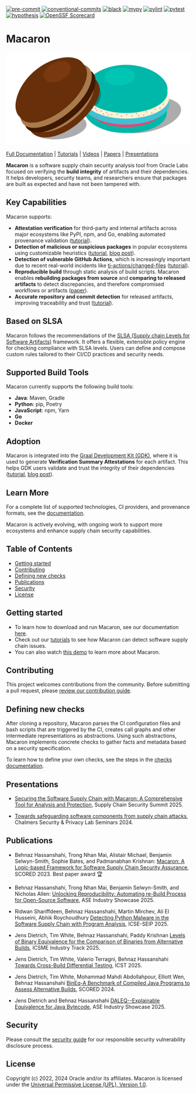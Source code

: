 [![pre-commit](https://img.shields.io/badge/pre--commit-enabled-yellow?logo=pre-commit&logoColor=white)](https://github.com/pre-commit/pre-commit) [![conventional-commits](https://img.shields.io/badge/conventional%20commits-1.0.0-yellow)](https://www.conventionalcommits.org/en/v1.0.0/) [![black](https://img.shields.io/badge/code%20style-black-000000)](https://github.com/psf/black) [![mypy](https://img.shields.io/badge/mypy-checked-brightgreen)](http://mypy-lang.org/) [![pylint](https://img.shields.io/badge/pylint-required%2010.0-brightgreen)](http://pylint.org/) [![pytest](https://img.shields.io/badge/pytest-enabled-brightgreen)](https://github.com/pytest-dev/pytest) [![hypothesis](https://img.shields.io/badge/hypothesis-tested-brightgreen.svg)](https://hypothesis.readthedocs.io/) [![OpenSSF Scorecard](https://api.securityscorecards.dev/projects/github.com/oracle/macaron/badge)](https://github.com/ossf/scorecard)

# Macaron

![Macaron](./docs/source/assets/macaron.svg)

[Full Documentation](https://oracle.github.io/macaron/index.html) | [Tutorials](https://oracle.github.io/macaron/pages/tutorials/index.html) | [Videos](https://www.youtube.com/watch?v=ebo0kGKP6bw) | [Papers](#publications) | [Presentations](#presentations)


**Macaron** is a software supply chain security analysis tool from Oracle Labs focused on verifying the **build integrity** of artifacts and their dependencies. It helps developers, security teams, and researchers ensure that packages are built as expected and have not been tampered with.

## Key Capabilities

Macaron supports:
- **Attestation verification** for third-party and internal artifacts across major ecosystems like PyPI, npm, and Go, enabling automated provenance validation ([tutorial](https://oracle.github.io/macaron/pages/tutorials/npm_provenance.html)).
- **Detection of malicious or suspicious packages** in popular ecosystems using customizable heuristics ([tutorial](https://oracle.github.io/macaron/pages/tutorials/detect_malicious_package.html), [blog post](https://blogs.oracle.com/developers/post/detecting-malicious-behavior-in-software-supply-chain-part-1)).
- **Detection of vulnerable GitHub Actions**, which is increasingly important due to recent real-world incidents like [tj-actions/changed-files](https://www.cve.org/CVERecord?id=CVE-2025-30066) ([tutorial](https://oracle.github.io/macaron/pages/tutorials/detect_vulnerable_github_actions.html)).
- **Reproducible build** through static analysis of build scripts. Macaron enables **rebuilding packages from source** and **comparing to released artifacts** to detect discrepancies, and therefore compromised workflows or artifacts ([paper](https://arxiv.org/pdf/2410.08427)).
- **Accurate repository and commit detection** for released artifacts, improving traceability and trust ([tutorial](https://oracle.github.io/macaron/pages/tutorials/source_finder.html)).

## Based on SLSA

Macaron follows the recommendations of the [SLSA (Supply chain Levels for Software Artifacts)](https://slsa.dev) framework. It offers a flexible, extensible policy engine for checking compliance with SLSA levels. Users can define and compose custom rules tailored to their CI/CD practices and security needs.

## Supported Build Tools

Macaron currently supports the following build tools:
- **Java**: Maven, Gradle  
- **Python**: pip, Poetry  
- **JavaScript**: npm, Yarn  
- **Go**
- **Docker**

## Adoption

Macaron is integrated into the [Graal Development Kit (GDK)](https://graal.cloud/gdk/), where it is used to generate **Verification Summary Attestations** for each artifact. This helps GDK users validate and trust the integrity of their dependencies ([tutorial](https://oracle.github.io/macaron/pages/tutorials/use_verification_summary_attestation.html), [blog post](https://blogs.oracle.com/java/post/announcing-graal-development-kit-for-micronaut-460)).

## Learn More

For a complete list of supported technologies, CI providers, and provenance formats, see the [documentation](https://oracle.github.io/macaron/pages/supported_technologies/index.html).

Macaron is actively evolving, with ongoing work to support more ecosystems and enhance supply chain security capabilities.

## Table of Contents

* [Getting started](#getting-started)
* [Contributing](#contributing)
* [Defining new checks](#defining-new-checks)
* [Publications](#publications)
* [Security](#security)
* [License](#license)

## Getting started

* To learn how to download and run Macaron, see our documentation [here](https://oracle.github.io/macaron/).
* Check out our [tutorials](https://oracle.github.io/macaron/pages/tutorials/index.html) to see how Macaron can detect software supply chain issues.
* You can also watch [this demo](https://www.youtube.com/watch?v=ebo0kGKP6bw) to learn more about Macaron.

## Contributing

This project welcomes contributions from the community. Before submitting a pull request, please [review our contribution guide](./CONTRIBUTING.md).

## Defining new checks

After cloning a repository, Macaron parses the CI configuration files and bash scripts that are triggered by the CI, creates call graphs and other intermediate representations as abstractions. Using such abstractions, Macaron implements concrete checks to gather facts and metadata based on a security specification.

To learn how to define your own checks, see the steps in the [checks documentation](/src/macaron/slsa_analyzer/checks/README.md).

## Presentations

* [Securing the Software Supply Chain with Macaron: A Comprehensive Tool for Analysis and Protection](https://labs.oracle.com/pls/apex/f?p=94065:10:15059068980668:11351), Supply Chain Security Summit 2025.

* [Towards safeguarding software components from supply chain attacks](https://labs.oracle.com/pls/apex/f?p=94065:10:117744701900:10830), Chalmers Security & Privacy Lab Seminars 2024.

## Publications

* Behnaz Hassanshahi, Trong Nhan Mai, Alistair Michael, Benjamin Selwyn-Smith, Sophie Bates, and Padmanabhan Krishnan: [Macaron: A Logic-based Framework for Software Supply Chain Security Assurance](https://dl.acm.org/doi/abs/10.1145/3605770.3625213), SCORED 2023. Best paper award :trophy:

* Behnaz Hassanshahi, Trong Nhan Mai, Benjamin Selwyn-Smith, and Nicholas Allen: [Unlocking Reproducibility: Automating re-Build Process for Open-Source Software](https://arxiv.org/pdf/2509.08204), ASE Industry Showcase 2025.

* Ridwan Shariffdeen, Behnaz Hassanshahi, Martin Mirchev, Ali El Husseini, Abhik Roychoudhury [Detecting Python Malware in the Software Supply Chain with Program Analysis](https://labs.oracle.com/pls/apex/f?p=94065:10:11591088449483:11569), ICSE-SEIP 2025.

* Jens Dietrich, Tim White, Behnaz Hassanshahi, Paddy Krishnan [Levels of Binary Equivalence for the Comparison of Binaries
from Alternative Builds](https://arxiv.org/pdf/2410.08427), ICSME Industry Track 2025.

* Jens Dietrich, Tim White, Valerio Terragni, Behnaz Hassanshahi [Towards Cross-Build Differential Testing](https://labs.oracle.com/pls/apex/f?p=94065:10:11591088449483:11549), ICST 2025.

* Jens Dietrich, Tim White, Mohammad Mahdi Abdollahpour, Elliott Wen, Behnaz Hassanshahi [BinEq-A Benchmark of Compiled Java Programs to Assess Alternative Builds](https://dl.acm.org/doi/10.1145/3689944.3696162), SCORED 2024.

* Jens Dietrich and Behnaz Hassanshahi [DALEQ--Explainable Equivalence for Java Bytecode](https://arxiv.org/pdf/2508.01530), ASE Industry Showcase 2025.

## Security

Please consult the [security guide](./SECURITY.md) for our responsible security vulnerability disclosure process.

## License

Copyright (c) 2022, 2024 Oracle and/or its affiliates.
Macaron is licensed under the [Universal Permissive License (UPL), Version 1.0](./LICENSE.txt).
